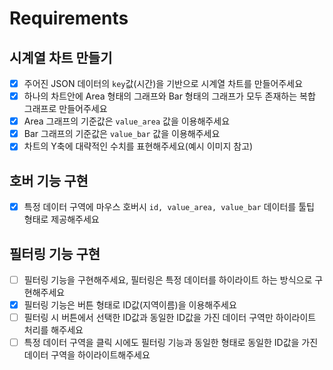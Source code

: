 # Requirements

## 시계열 차트 만들기

- [x] 주어진 JSON 데이터의 `key`값(시간)을 기반으로 시계열 차트를 만들어주세요
- [x] 하나의 차트안에 Area 형태의 그래프와 Bar 형태의 그래프가 모두 존재하는 복합 그래프로 만들어주세요
- [x] Area 그래프의 기준값은 `value_area` 값을 이용해주세요
- [x] Bar 그래프의 기준값은 `value_bar` 값을 이용해주세요
- [x] 차트의 Y축에 대략적인 수치를 표현해주세요(예시 이미지 참고)

## 호버 기능 구현

- [x] 특정 데이터 구역에 마우스 호버시 `id, value_area, value_bar` 데이터를 툴팁 형태로 제공해주세요

## 필터링 기능 구현

- [ ] 필터링 기능을 구현해주세요, 필터링은 특정 데이터를 하이라이트 하는 방식으로 구현해주세요
- [x] 필터링 기능은 버튼 형태로 ID값(지역이름)을 이용해주세요
- [ ] 필터링 시 버튼에서 선택한 ID값과 동일한 ID값을 가진 데이터 구역만 하이라이트 처리를 해주세요
- [ ] 특정 데이터 구역을 클릭 시에도 필터링 기능과 동일한 형태로 동일한 ID값을 가진 데이터 구역을 하이라이트해주세요
